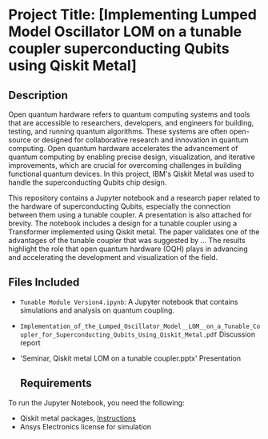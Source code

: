 # Project Title: [Implementing Lumped Model Oscillator LOM on a tunable coupler superconducting Qubits using Qiskit Metal]
## Description
Open quantum hardware refers to quantum computing systems and tools that are accessible to researchers, developers, and engineers for building, testing, and running quantum algorithms. These systems are often open-source or designed for collaborative research and innovation in quantum computing. Open quantum hardware accelerates the advancement of quantum computing by enabling precise design, visualization, and iterative improvements, which are crucial for overcoming challenges in building functional quantum devices. In this project, IBM's Qiskit Metal was used to handle the superconducting Qubits chip design. 

This repository contains a Jupyter notebook and a research paper related to the hardware of superconducting Qubits, especially the connection between them using a tunable coupler. A presentation is also attached for brevity. The notebook includes a design for a tunable coupler using a Transformer implemented using Qiskit metal. The paper validates one of the advantages of the tunable coupler that was suggested by ... The results highlight the role that open quantum hardware (OQH) plays in advancing and accelerating the development and visualization of the field. 

## Files Included
- `Tunable Module Version4.ipynb`: A Jupyter notebook that contains simulations and analysis on quantum coupling.
- `Implementation_of_the_Lumped_Oscillator_Model__LOM__on_a_Tunable_Coupler_for_Superconducting_Qubits_Using_Qiskit_Metal.pdf` Discussion report
- 'Seminar, Qiskit metal LOM on a tunable coupler.pptx' Presentation 

  ## Requirements
To run the Jupyter Notebook, you need the following:
- Qiskit metal packages, [Instructions](https://qiskit-community.github.io/qiskit-metal/installation.html)
- Ansys Electronics license for simulation
